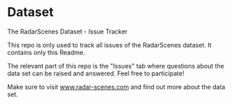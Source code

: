# Dataset
The RadarScenes Dataset - Issue Tracker

This repo is only used to track all issues of the RadarScenes dataset.
It contains only this Readme.

The relevant part of this repo is the "Issues" tab where questions about the data set can be raised and answered. Feel free to participate!

Make sure to visit www.radar-scenes.com and find out more about the data set.
